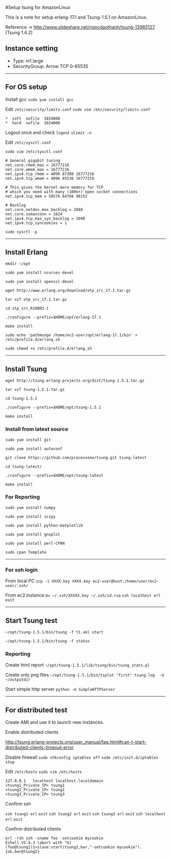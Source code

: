 #Setup tsung for AmazonLinux

This is a note for setup erlang-17.1 and Tsung-1.5.1 on AmazonLinux.

Reference -> http://www.slideshare.net/ngocdaothanh/tsung-13985127 (Tsung 1.4.2)

## Instance setting

* Type: m1.large
* SecurityGroup: Arrow TCP 0-65535

---------
## For OS setup

Install gcc
`sudo yum install gcc`

Edit `/etc/security/limits.conf`
`sudo vim /etc/security/limits.conf`

	*  soft  nofile  1024000
	*  hard  nofile  1024000

Logout once and check
`logout`
`ulimit -n`

Edit `/etc/sysctl.conf`

`sudo vim /etc/sysctl.conf`

	# General gigabit tuning
	net.core.rmem_max = 16777216
	net.core.wmem_max = 16777216
	net.ipv4.tcp_rmem = 4096 87380 16777216
	net.ipv4.tcp_wmem = 4096 65536 16777216

	# This gives the kernel more memory for TCP
	# which you need with many (100k+) open socket connections
	net.ipv4.tcp_mem = 50576 64768 98152

	# Backlog
	net.core.netdev_max_backlog = 2048
	net.core.somaxconn = 1024
	net.ipv4.tcp_max_syn_backlog = 2048
	net.ipv4.tcp_syncookies = 1

`sudo sysctl -p`

---------
## Install Erlang

`mkdir ~/opt`

`sudo yum install ncurses-devel`

`sudo yum install openssl-devel`

`wget http://www.erlang.org/download/otp_src_17.1.tar.gz`

`tar xzf otp_src_17.1.tar.gz`

`cd otp_src_R16B03-1`

`./configure --prefix=$HOME/opt/erlang-17.1`

`make install`

`sudo echo 'pathmunge /home/ec2-user/opt/erlang-17.1/bin' > /etc/profile.d/erlang.sh`

`sudo chmod +x /etc/profile.d/erlang.sh`

---------
## Install Tsung

`wget http://tsung.erlang-projects.org/dist/tsung-1.5.1.tar.gz`

`tar xzf tsung-1.5.1.tar.gz`

`cd tsung-1.5.1`

`./configure --prefix=$HOME/opt/tsung-1.5.1`

`make install`


### Install from latest source

`sudo yum install git`

`sudo yum install autoconf`

`git clone https://github.com/processone/tsung.git tsung-latest`

`cd tsung-latest/`

`./configure --prefix=$HOME/opt/tsung-latest`

`make install`


### For Reporting

`sudo yum install numpy`

`sudo yum install scipy`

`sudo yum install python-matplotlib`

`sudo yum install gnuplot`

`sudo yum install perl-CPAN`

`sudo cpan Template`

---
### For ssh login

From local PC
`scp -i XXXX.key XXXX.key ec2-user@host:/home/user/ec2-user/.ssh/`

From ec2 instance
`mv ~/.ssh/XXXXX.key ~/.ssh/id.rsa`
`ssh localhost erl`
`exit`

---------
## Start Tsung test

`~/opt/tsung-1.5.1/bin/tsung -f t1.xml start`

`~/opt/tsung-1.5.1/bin/tsung -f status`

### Reporting

Create html report
`~/opt/tsung-1.5.1/lib/tsung/bin/tsung_stats.pl`

Create only png files
`~/opt/tsung-1.5.1/bin/tsplot "first" tsung.log  -d ~/outputdir`

Start simple http server
`python -m SimpleHTTPServer`

---------
## For distributed test

Create AMI and use it to launch new instances.

Enable distributed clients

http://tsung.erlang-projects.org/user_manual/faq.html#can-t-start-distributed-clients-timeout-error

Disable firewall
`sudo chkconfig iptables off`
`sudo /etc/init.d/iptables stop`

Edit `/etc/hosts`
`sudo vim /etc/hosts`

	127.0.0.1   localhost localhost.localdomain
	<tsung1_Private_IP> tsung1
	<tsung2_Private_IP> tsung2
	<tsung3_Private_IP> tsung3

Confirm ssh

`ssh tsung1 erl`
`exit`
`ssh tsung2 erl`
`exit`
`ssh tsung3 erl`
`exit`
`ssh localhost erl`
`exit`

Confirm distributed clients

	erl -rsh ssh -sname foo -setcookie mycookie
	Eshell V5.4.3 (abort with ^G)
	(foo@tsung1)1>slave:start(tsung2,bar,"-setcookie mycookie").
	{ok,bar@tsung2}
